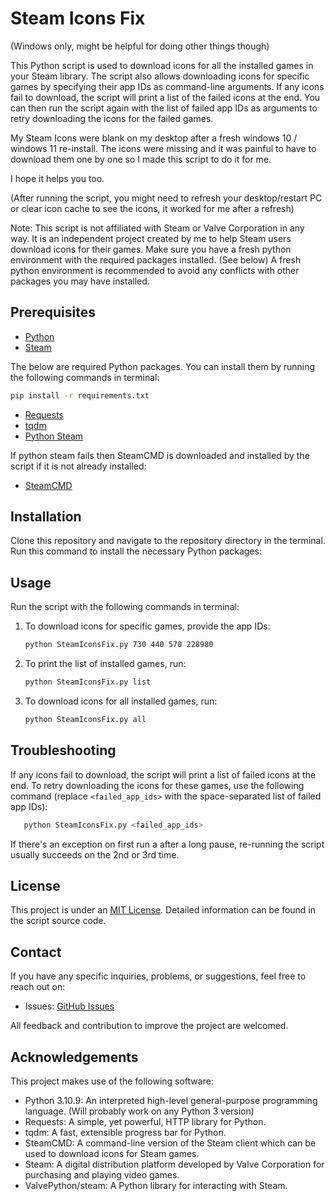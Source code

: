 # Steam Icons Fix

(Windows only, might be helpful for doing other things though)

This Python script is used to download icons for all the installed games in your Steam library. The script also allows
downloading icons for specific games by specifying their app IDs as command-line arguments. If any icons fail to
download, the script will print a list of the failed icons at the end. You can then run the script again with the list
of failed app IDs as arguments to retry downloading the icons for the failed games.

My Steam Icons were blank on my desktop after a fresh windows 10 / windows 11 re-install. The icons were missing and it
was painful to have to download them one by one so I made this script to do it for me.

I hope it helps you too.

(After running the script, you might need to refresh your desktop/restart PC or clear icon cache to see the icons, it
worked for me after a refresh)

Note: This script is not affiliated with Steam or Valve Corporation in any way. It is an independent project created by
me to help Steam users download icons for their games.
Make sure you have a fresh python environment with the required packages installed. (See below)
A fresh python environment is recommended to avoid any conflicts with other packages you may have installed.

## Prerequisites

- [Python](https://www.python.org/downloads/)
- [Steam](https://store.steampowered.com/about/)

The below are required Python packages. You can install them by running the following commands in terminal:

```bash
pip install -r requirements.txt
```

- [Requests](https://docs.python-requests.org/en/master/user/install/#install)
- [tqdm](https://github.com/tqdm/tqdm#installation)
- [Python Steam](https://github.com/ValvePython/steam)

If python steam fails then SteamCMD is downloaded and installed by the script if it is not already installed:

- [SteamCMD](https://developer.valvesoftware.com/wiki/SteamCMD#Downloading_SteamCMD)

## Installation

Clone this repository and navigate to the repository directory in the terminal. Run this command to install the
necessary Python packages:

## Usage

Run the script with the following commands in terminal:

1. To download icons for specific games, provide the app IDs:
   ```bash
   python SteamIconsFix.py 730 440 570 228980
   ```

2. To print the list of installed games, run:
   ```bash
   python SteamIconsFix.py list
   ```

3. To download icons for all installed games, run:
   ```bash
   python SteamIconsFix.py all
   ```

## Troubleshooting

If any icons fail to download, the script will print a list of failed icons at the end. To retry downloading the icons
for these games, use the following command (replace `<failed_app_ids>` with the space-separated list of failed app IDs):

```bash
   python SteamIconsFix.py <failed_app_ids>
   ```

If there's an exception on first run a after a long pause, re-running the script usually succeeds on the 2nd or 3rd time.

## License

This project is under an [MIT License](https://opensource.org/licenses/MIT). Detailed information can be found in the
script source code.

## Contact

If you have any specific inquiries, problems, or suggestions, feel free to reach out on:

- Issues: [GitHub Issues](https://github.com/havokentity/SteamIconsFix/issues)

All feedback and contribution to improve the project are welcomed.

## Acknowledgements

This project makes use of the following software:

- Python 3.10.9: An interpreted high-level general-purpose programming language. (Will probably work on any Python 3
  version)
- Requests: A simple, yet powerful, HTTP library for Python.
- tqdm: A fast, extensible progress bar for Python.
- SteamCMD: A command-line version of the Steam client which can be used to download icons for Steam games.
- Steam: A digital distribution platform developed by Valve Corporation for purchasing and playing video games.
- ValvePython/steam: A Python library for interacting with Steam.
